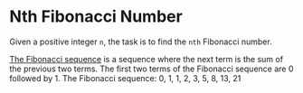 ﻿# Nth Fibonacci Number
Given a positive integer `n`, the task is to find the `nth` Fibonacci number.

[The Fibonacci sequence](https://en.wikipedia.org/wiki/Fibonacci_sequence) is a sequence where the next term is the sum of the previous two terms. The first two terms of the Fibonacci sequence are 0 followed by 1. The Fibonacci sequence: 0, 1, 1, 2, 3, 5, 8, 13, 21